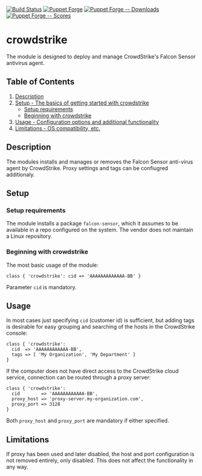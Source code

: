 [![Build Status](https://travis-ci.com/104ru/crowdstrike.svg?branch=master)](https://travis-ci.com/104ru/crowdstrike)
[![Puppet Forge](https://img.shields.io/puppetforge/v/ruthenium/crowdstrike.svg)](https://forge.puppet.com/modules/ruthenium/crowdstrike)
[![Puppet Forge -- Downloads](https://shields.io/puppetforge/dt/ruthenium/crowdstrike)](https://forge.puppet.com/modules/ruthenium/crowdstrike)
[![Puppet Forge -- Scores](https://img.shields.io/puppetforge/f/ruthenium/crowdstrike.svg)](https://forge.puppet.com/modules/ruthenium/crowdstrike)

# crowdstrike

The module is designed to deploy and manage CrowdStrike's Falcon Sensor
antivirus agent.

## Table of Contents

1. [Description](#description)
1. [Setup - The basics of getting started with crowdstrike](#setup)
    * [Setup requirements](#setup-requirements)
    * [Beginning with crowdstrike](#beginning-with-crowdstrike)
1. [Usage - Configuration options and additional functionality](#usage)
1. [Limitations - OS compatibility, etc.](#limitations)

## Description

The modules installs and manages or removes the Falcon Sensor anti-virus
agent by CrowdStrike. Proxy settings and tags can be confiugred additionaly. 

## Setup

### Setup requirements

The module installs a package `falcon-sensor`, which it assumes to be
available in a repo configured on the system. The vendor does not maintain
a Linux repository.

### Beginning with crowdstrike

The most basic usage of the module:

```puppet
class { 'crowdstrike': cid => 'AAAAAAAAAAAAA-BB' }
```

Parameter `cid` is mandatory.

## Usage

In most cases just specifying `cid` (customer id) is sufficient, but adding
tags is desirable for easy grouping and searching of the hosts in the
CrowdStrike console:

```puppet
class { 'crowdstrike':
  cid  => 'AAAAAAAAAAAA-BB',
  tags => [ 'My Organization', 'My Department' ]
}
```

If the computer does not have direct access to the CrowdStrike cloud service,
connection can be routed through a proxy server:

```puppet
class { 'crowdstrike':
  cid        => 'AAAAAAAAAAAA-BB',
  proxy_host => 'proxy-server.my-organization.com',
  proxy_port => 3128
}
```

Both `proxy_host` and `proxy_port` are mandatory if either specified.

## Limitations

If proxy has been used and later disabled, the host and port configuration is
not removed entirely, only disabled. This does not affect the functionality in
any way.

